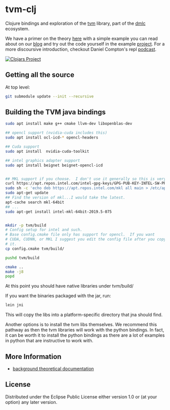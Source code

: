 # tvm-clj

Clojure bindings and exploration of the [tvm](https://github.com/dmlc/tvm) library, part of the [dmlc](https://github.com/dmlc) ecosystem.

We have a primer on the theory [here](http://techascent.com/blog/high-performance-compilers.html) with a simple example you can read about on our [blog](http://techascent.com/blog/tvm-for-the-win.html) and try out the code yourself in the example [project](examples/src/box_blur.clj).  For a more discoursive introduction, checkout Daniel Compton's repl [podcast](https://www.therepl.net/episodes/13/).


[![Clojars Project](https://img.shields.io/clojars/v/tvm-clj.svg)](https://clojars.org/tvm-clj)


## Getting all the source

At top level:
```bash
git submodule update --init --recursive
```

## Building the TVM java bindings

```bash
sudo apt install make g++ cmake llvm-dev libopenblas-dev

## opencl support (nvidia-cuda includes this)
sudo apt install ocl-icd-* opencl-headers

## Cuda support
sudo apt install  nvidia-cuda-toolkit

## intel graphics adapter support
sudo apt install beignet beignet-opencl-icd


## MKL support if you choose.  I don't use it generally so this is very optional.
curl https://apt.repos.intel.com/intel-gpg-keys/GPG-PUB-KEY-INTEL-SW-PRODUCTS-2019.PUB | sudo apt-key add -
sudo sh -c 'echo deb https://apt.repos.intel.com/mkl all main > /etc/apt/sources.list.d/intel-mkl.list'
sudo apt-get update
## Find the version of mkl...I would take the latest.
apt-cache search mkl-64bit
## ...
sudo apt-get install intel-mkl-64bit-2019.5-075


mkdir -p tvm/build
# Config setup for intel and such.
# Base config.cmake file only has support for opencl.  If you want
# CUDA, CUDNN, or MKL I suggest you edit the config file after you copy
# it.
cp config.cmake tvm/build/

pushd tvm/build

cmake ..
make -j8
popd
```

At this point you should have native libraries under tvm/build/

If you want the binaries packaged with the jar, run:

```clojure
lein jni
```

This will copy the libs into a platform-specific directory that jna should find.

Another options is to install the tvm libs themselves.  We recommend this pathway as
then the tvm libraries will work with the python bindings.  In fact, it can be worth it
to install the python bindings as there are a lot of examples in python that are
instructive to work with.


## More Information


* [background theoretical documentation](docs/background.md)


## License


Distributed under the Eclipse Public License either version 1.0 or (at
your option) any later version.
